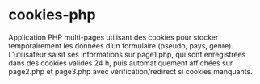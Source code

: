 # cookies-php
Application PHP multi-pages utilisant des cookies pour stocker temporairement les données d’un formulaire (pseudo, pays, genre). L’utilisateur saisit ses informations sur page1.php, qui sont enregistrées dans des cookies valides 24 h, puis automatiquement affichées sur page2.php et page3.php avec vérification/redirect si cookies manquants.
